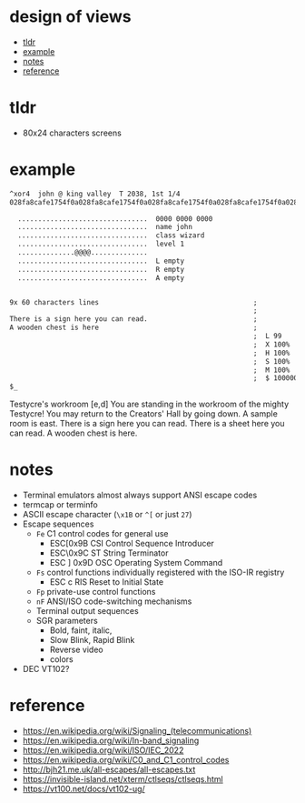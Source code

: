 # design of views

- [tldr](#tldr)
- [example](#example)
- [notes](#notes)
- [reference](#reference)

# tldr

- 80x24 characters screens

# example

```txt
^xor4  john @ king valley  T 2038, 1st 1/4 
028fa8cafe1754f0a028fa8cafe1754f0a028fa8cafe1754f0a028fa8cafe1754f0a028fa8cafe17

  ................................  0000 0000 0000
  ................................  name john
  ................................  class wizard
  ................................  level 1
  ..............@@@@..............
  ................................  L empty
  ................................  R empty
  ................................  A empty


9x 60 characters lines                                      ;
                                                            ;
There is a sign here you can read.                          ;
A wooden chest is here                                      ;  
                                                            ;  L 99
                                                            ;  X 100%
                                                            ;  H 100%
                                                            ;  S 100%
                                                            ;  M 100%
                                                            ;  $ 100000000
$_
```

Testycre's workroom [e,d]
You are standing in the workroom of the mighty Testycre!
You may return to the Creators' Hall by going down.
A sample room is east.
There is a sign here you can read.
There is a sheet here you can read.
A wooden chest is here.

# notes

- Terminal emulators almost always support ANSI escape codes
- termcap or terminfo
- ASCII escape character (`\x1B` or `^[` or just `27`)
- Escape sequences
  - `Fe` C1 control codes for general use
    - ESC[0x9B  CSI  Control Sequence Introducer
    - ESC\0x9C  ST  String Terminator
    - ESC ]	0x9D	OSC	Operating System Command
  - `Fs` control functions individually registered with the ISO-IR registry
    - ESC c	RIS	Reset to Initial State
  - `Fp` private-use control functions
  - `nF` ANSI/ISO code-switching mechanisms
  - Terminal output sequences
  - SGR parameters
    - Bold, faint, italic, 
    - Slow Blink, Rapid Blink
    - Reverse video
    - colors
- DEC VT102?

# reference

- https://en.wikipedia.org/wiki/Signaling_(telecommunications)
- https://en.wikipedia.org/wiki/In-band_signaling
- https://en.wikipedia.org/wiki/ISO/IEC_2022
- https://en.wikipedia.org/wiki/C0_and_C1_control_codes
- http://bjh21.me.uk/all-escapes/all-escapes.txt
- https://invisible-island.net/xterm/ctlseqs/ctlseqs.html
- https://vt100.net/docs/vt102-ug/
